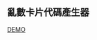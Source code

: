 <p align="center"><h2>亂數卡片代碼產生器</h2></p>


<p align="left">
<a href="http://104.155.195.244/">DEMO</a>
</p>

